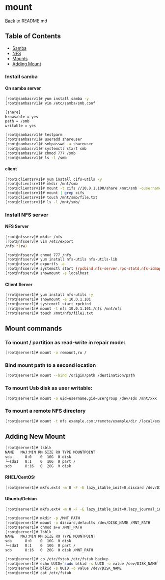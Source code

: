 # mount
[Back](README.md) to README.md

## Table of Contents
+ [Samba](#install-samba)
+ [NFS](#install-nfs-server)
+ [Mounts](#mount-commands)
+ [Adding Mount](#adding-new-mount)

###  Install samba
#### On samba server
```sh
[root@sambasrv1]# yum install samba -y
[root@sambasrv1]# vim /etc/samba/smb.conf

[share]
browsable = yes
path = /smb
writable = yes
```

```sh
[root@sambasrv1]# testparm
[root@sambasrv1]# useradd shareuser
[root@sambasrv1]# smbpasswd -a shareuser
[root@sambasrv1]# systemctl start smb
[root@sambasrv1]# chmod 777 /smb
[root@sambasrv1]# ls -l /smb
```

#### client
```sh
[root@clientsrv1]# yum install cifs-utils -y
[root@clientsrv1]# mkdir /mnt/smb
[root@clientsrv1]# mount -t cifs //10.0.1.100/share /mnt/smb -ousername=shareuser,password=123456
[root@clientsrv1]# mount | grep cifs
[root@clientsrv1]# touch /mnt/smb/file.txt
[root@clientsrv1]# ls -l /mnt/smb/
```

### Install NFS server
#### NFS Server
```sh 
[root@nfsserv]# mkdir /nfs
[root@nfsserv]# vim /etc/export
/nfs *(rw)

[root@nfsserv]# chmod 777 /nfs
[root@nfsserv]# yum install nfs-utils nfs-utils-lib
[root@nfsserv]# exportfs -a
[root@nfsserv]# systemctl start {rpcbind,nfs-server,rpc-statd,nfs-idmapd}
[root@nfsserv]# showmount -e localhost
```

#### Client Server
```sh
[rrot@server1]# yum install nfs-utils -y
[rrot@server1]# showmount -e 10.0.1.101
[rrot@server1]# systemctl start rpcbind
[rrot@server1]# mount -t nfs 10.0.1.101:/nfs /mnt/nfs
[rrot@server1]# touch /mnt/nfs/file1.txt
```

## Mount commands
### To mount / partition as read-write in repair mode:
```sh
[root@server1]# mount -o remount,rw /
```

### Bind mount path to a second location
```sh
[root@server1]# mount --bind /origin/path /destination/path
```

### To mount Usb disk as user writable:
```sh
[root@server1]# mount -o uid=username,gid=usergroup /dev/sdx /mnt/xxx
```

### To mount a remote NFS directory
```sh
[root@server1]# mount -t nfs example.com:/remote/example/dir /local/example/dir
```

## Adding New Mount
```sh
[root@server1]# lsblk
NAME   MAJ:MIN RM SIZE RO TYPE MOUNTPOINT
sda      8:0    0  10G  0 disk 
└─sda1   8:1    0  10G  0 part /
sdb      8:16   0  20G  0 disk
```
#### RHEL/CentOS:
```sh
[root@server1]# mkfs.ext4 -m 0 -F -E lazy_itable_init=0,discard /dev/DISK_NAME
```
#### Ubuntu/Debian
```sh
[root@server1]# mkfs.ext4 -m 0 -F -E lazy_itable_init=0,lazy_journal_init=0,discard /dev/DISK_NAME
```
```sh
[root@server1]# mkdir -p /MNT_PATH
[root@server1]# mount -o discard,defaults /dev/DISK_NAME /MNT_PATH
[root@server1]# chmod a+w /MNT_PATH
[root@server1]# lsblk
NAME   MAJ:MIN RM SIZE RO TYPE MOUNTPOINT
sda      8:0    0  10G  0 disk 
└─sda1   8:1    0  10G  0 part /
sdb      8:16   0  20G  0 disk /MNT_PATH

[root@server1]# cp /etc/fstab /etc/fstab.backup
[root@server1]# echo UUID=`sudo blkid -s UUID -o value /dev/DISK_NAME` /MNT_PATH ext4 discard,defaults,nofail 0 2 | tee -a /etc/fstab
[root@server1]# blkid -s UUID -o value /dev/DISK_NAME
[root@server1]# cat /etc/fstab
```
